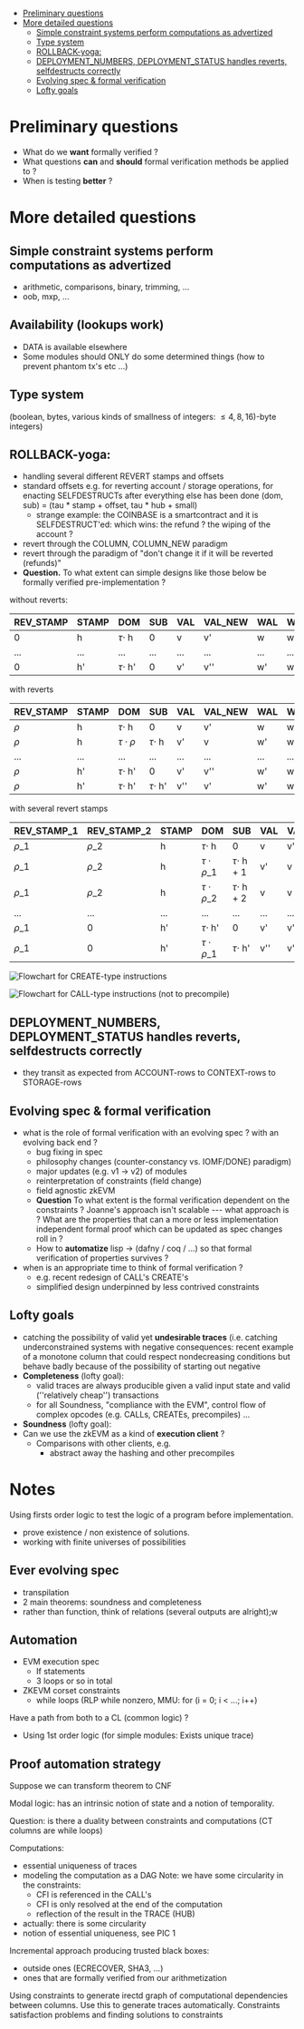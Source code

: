 - [Preliminary questions](#preliminary-questions)
- [More detailed questions](#more-detailed-questions)
  - [Simple constraint systems perform computations as advertized](#simple-constraint-systems-perform-computations-as-advertized)
  - [Type system](#type-system)
  - [ROLLBACK-yoga:](#rollback-yoga)
  - [DEPLOYMENT\_NUMBERS, DEPLOYMENT\_STATUS handles reverts, selfdestructs correctly](#deployment_numbers-deployment_status-handles-reverts-selfdestructs-correctly)
  - [Evolving spec \& formal verification](#evolving-spec--formal-verification)
  - [Lofty goals](#lofty-goals)


# Preliminary questions

- What do we **want** formally verified ?
- What questions **can** and **should** formal verification methods be applied to ?
- When is testing **better** ?

# More detailed questions 

## Simple constraint systems perform computations as advertized

- arithmetic, comparisons, binary, trimming, ...
- oob, mxp, ...

## Availability (lookups work)

- DATA is available elsewhere
- Some modules should ONLY do some determined things (how to prevent phantom tx's etc ...)

## Type system

(boolean, bytes, various kinds of smallness of integers: $\leq 4, 8, 16)$-byte integers)

## ROLLBACK-yoga:

- handling several different REVERT stamps and offsets
- standard offsets e.g. for reverting account / storage operations, for enacting SELFDESTRUCTs after everything else has been done (dom, sub) = (tau * stamp + offset, tau * hub + small)
    - strange example: the COINBASE is a smartcontract and it is SELFDESTRUCT'ed: which wins: the refund ? the wiping of the account ? 
- revert through the COLUMN, COLUMN_NEW paradigm
- revert through the paradigm of "don't change it if it will be reverted (refunds)"
- **Question.** To what extent can simple designs like those below be formally verified pre-implementation ?

without reverts:

| REV_STAMP | STAMP | DOM             | SUB | VAL | VAL_NEW | WAL | WAL_NEW |
| --------- | ----- | --------------- | --- | --- | ------- | --- | ------- |
| 0         | h     | $\tau \cdot$ h  | 0   | v   | v'      | w   | w'      |
| ...       | ...   | ...             | ... | ... | ...     | ... | ...     |
| 0         | h'    | $\tau \cdot$ h' | 0   | v'  | v''     | w'  | w''     |

with reverts

| REV_STAMP | STAMP | DOM               | SUB             | VAL | VAL_NEW | WAL | WAL_NEW |
| --------- | ----- | ----------------- | --------------- | --- | ------- | --- | ------- |
| $\rho$    | h     | $\tau \cdot$ h    | 0               | v   | v'      | w   | w'      |
| $\rho$    | h     | $\tau \cdot \rho$ | $\tau \cdot$ h  | v'  | v       | w'  | w'      |
| ...       | ...   | ...               | ...             | ... | ...     | ... | ...     |
| $\rho$    | h'    | $\tau \cdot$ h'   | 0               | v'  | v''     | w'  | w'      |
| $\rho$    | h'    | $\tau \cdot$ h'   | $\tau \cdot$ h' | v'' | v'      | w'  | w'      |

with several revert stamps

| REV_STAMP_1 | REV_STAMP_2 | STAMP | DOM                  | SUB                | VAL | VAL_NEW | WAL | WAL_NEW |
| ----------- | ----------- | ----- | -------------------- | ------------------ | --- | ------- | --- | ------- |
| $\rho\_1$   | $\rho\_2$   | h     | $\tau \cdot$ h       | 0                  | v   | v'      | w   | w'      |
| $\rho\_1$   | $\rho\_2$   | h     | $\tau \cdot \rho\_1$ | $\tau \cdot$ h + 1 | v'  | v       | w'  | w'      |
| $\rho\_1$   | $\rho\_2$   | h     | $\tau \cdot \rho\_2$ | $\tau \cdot$ h + 2 | v   | v       | w'  | w       |
| ...         | ...         | ...   | ...                  | ...                | ... | ...     | ... | ...     |
| $\rho\_1$   | 0           | h'    | $\tau \cdot$ h'      | 0                  | v'  | v''     | w'  | w'      |
| $\rho\_1$   | 0           | h'    | $\tau \cdot\rho\_1$  | $\tau \cdot$ h'    | v'' | v'      | w'  | w'      |

![Flowchart for CREATE-type instructions](https://hackmd.io/_uploads/Bk_sggBy6.png)

![Flowchart for CALL-type instructions (not to precompile)](https://hackmd.io/_uploads/HJN0xlBk6.png)

## DEPLOYMENT_NUMBERS, DEPLOYMENT_STATUS handles reverts, selfdestructs correctly

- they transit as expected from ACCOUNT-rows to CONTEXT-rows to STORAGE-rows

## Evolving spec & formal verification

- what is the role of formal verification with an evolving spec ? with an evolving back end ?
    - bug fixing in spec
    - philosophy changes (counter-constancy vs. IOMF/DONE) paradigm)
    - major updates (e.g. v1 -> v2) of modules
    - reinterpretation of constraints (field change)
    - field agnostic zkEVM
    - **Question** To what extent is the formal verification dependent on the constraints ? Joanne's approach isn't scalable --- what approach is ? What are the properties that can a more or less implementation independent formal proof which can be updated as spec changes roll in ? 
    - How to **automatize** lisp -> (dafny / coq / ...) so that formal verification of properties survives ? 
- when is an appropriate time to think of formal verification ?
    - e.g. recent redesign of CALL's CREATE's
    - simplified design underpinned by less contrived constraints 

## Lofty goals

- catching the possibility of valid yet **undesirable traces** (i.e. catching underconstrained systems with negative consequences: recent example of a monotone column that could respect nondecreasing conditions but behave badly because of the possibility of starting out negative
- **Completeness** (lofty goal):
    - valid traces are always producible given a valid input state and valid (''relatively cheap'') transactions
    - for all Soundness, "compliance with the EVM", control flow of complex opcodes (e.g. CALLs, CREATEs, precompiles) ...
- **Soundness** (lofty goal):
- Can we use the zkEVM as a kind of **execution client** ?
    - Comparisons with other clients, e.g.
        - abstract away the hashing and other precompiles 


# Notes

Using firsts order logic to test the logic of a program before implementation.
- prove existence / non existence of solutions.
- working with finite universes of possibilities


## Ever evolving spec

- transpilation
- 2 main theorems: soundness and completeness
- rather than function, think of relations (several outputs are alright);w

## Automation

- EVM execution spec
    - If statements
    - 3 loops or so in total
- ZKEVM corset constraints
    - while loops (RLP while nonzero, MMU: for (i = 0; i < ...; i++)

Have a path from both to a CL (common logic) ?
- Using 1st order logic (for simple modules: Exists unique trace)

## Proof automation strategy

Suppose we can transform theorem to CNF

Modal logic: has an intrinsic notion of state and a notion of temporality.

Question: is there a duality between constraints and computations (CT columns are while loops)

Computations:
- essential uniqueness of traces
- modeling the computation as a DAG
    Note: we have some circularity in the constraints:
    - CFI is referenced in the CALL's
    - CFI is only resolved at the end of the computation
    - reflection of the result in the TRACE (HUB)
- actually: there is some circularity
- notion of essential uniqueness, see PIC 1

Incremental approach producing trusted black boxes:
- outside ones (ECRECOVER, SHA3, ...)
- ones that are formally verified from our arithmetization


Using constraints to generate irectd graph of computational dependencies between columns.
Use this to generate traces automatically. 
Constraints satisfaction problems and finding solutions to constraints
